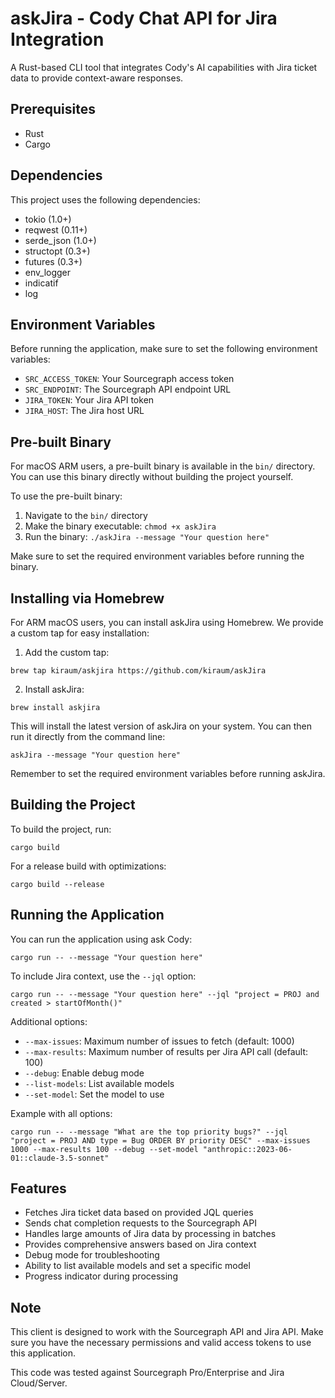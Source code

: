 # askJira - Cody Chat API for Jira Integration

A Rust-based CLI tool that integrates Cody's AI capabilities with Jira ticket data to provide context-aware responses.

## Prerequisites

- Rust
- Cargo

## Dependencies

This project uses the following dependencies:
- tokio (1.0+)
- reqwest (0.11+)
- serde_json (1.0+)
- structopt (0.3+)
- futures (0.3+)
- env_logger
- indicatif
- log

## Environment Variables

Before running the application, make sure to set the following environment variables:

- `SRC_ACCESS_TOKEN`: Your Sourcegraph access token
- `SRC_ENDPOINT`: The Sourcegraph API endpoint URL
- `JIRA_TOKEN`: Your Jira API token
- `JIRA_HOST`: The Jira host URL

## Pre-built Binary

For macOS ARM users, a pre-built binary is available in the `bin/` directory. You can use this binary directly without building the project yourself.

To use the pre-built binary:

1. Navigate to the `bin/` directory
2. Make the binary executable: `chmod +x askJira`
3. Run the binary: `./askJira --message "Your question here"`

Make sure to set the required environment variables before running the binary.

## Installing via Homebrew

For ARM macOS users, you can install askJira using Homebrew. We provide a custom tap for easy installation:

1. Add the custom tap:
```
brew tap kiraum/askjira https://github.com/kiraum/askJira
```

2. Install askJira:
```
brew install askjira
```

This will install the latest version of askJira on your system. You can then run it directly from the command line:
```
askJira --message "Your question here"
```

Remember to set the required environment variables before running askJira.

## Building the Project

To build the project, run:
````
cargo build
````

For a release build with optimizations:
````
cargo build --release
````

## Running the Application

You can run the application using ask Cody:
````
cargo run -- --message "Your question here"

````

To include Jira context, use the `--jql` option:
````
cargo run -- --message "Your question here" --jql "project = PROJ and created > startOfMonth()"

````

Additional options:
- `--max-issues`: Maximum number of issues to fetch (default: 1000)
- `--max-results`: Maximum number of results per Jira API call (default: 100)
- `--debug`: Enable debug mode
- `--list-models`: List available models
- `--set-model`: Set the model to use

Example with all options:
```
cargo run -- --message "What are the top priority bugs?" --jql "project = PROJ AND type = Bug ORDER BY priority DESC" --max-issues 1000 --max-results 100 --debug --set-model "anthropic::2023-06-01::claude-3.5-sonnet"
```

## Features

- Fetches Jira ticket data based on provided JQL queries
- Sends chat completion requests to the Sourcegraph API
- Handles large amounts of Jira data by processing in batches
- Provides comprehensive answers based on Jira context
- Debug mode for troubleshooting
- Ability to list available models and set a specific model
- Progress indicator during processing

## Note

This client is designed to work with the Sourcegraph API and Jira API. Make sure you have the necessary permissions and valid access tokens to use this application.

This code was tested against Sourcegraph Pro/Enterprise and Jira Cloud/Server.

